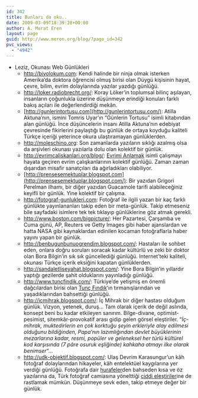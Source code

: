 ```yaml
---
id: 342
title: Bunları da oku..
date: 2009-03-09T18:39:28+00:00
author: A. Murat Eren
layout: page
guid: http://www.meren.org/blog/?page_id=342
pvc_views:
  - "4942"
---
```

  * Leziz, Okunası Web Günlükleri 
      * <http://biyolokum.com>: Kendi halinde bir ninja olmak isterken Amerika&#8217;da doktora öğrencisi olmuş birisi olan Düygü kişisinin hayat, çevre, bilim, evrim dolaylarında yazılar yazdığı günlüğü.
      * <http://loker.radiobrecht.org/>: Koray Löker&#8217;in toplumsal bilinç aşılayan, insanların çoğunlukla üzerine düşünmeye erindiği konuları farklı bakış açıları ile değerlendirdiği mekân.
      * [http://gunlerintortusu.com](http://gunlerintortusu.com/): Atilla Aktuna&#8217;nın, ismini Tomris Uyar&#8217;ın &#8220;Günlerin Tortusu&#8221; isimli kitabından alan günlüğü. İnce düşüncelerin insanı Atilla Aktuna&#8217;nın edebiyat çevresinde fikirlerini paylaştığı bu günlük de ortaya koyduğu kaliteli Türkçe içeriği yeterince okura ulaştıramayan günlüklerden.
      * <http://moleschino.org>: Son zamanlarda yazıların sıklığı azalmış olsa da arşivleri okunası yazılarla dolu olan kolektif bir günlük.
      * <http://evrimcaliskanlari.org/blog/>: [Evrimi Anlamak](http://evrimianlamak.org) isimli çalışmayı hayata geçiren evrim çalışkanlarının kolektif günlüğü. Zaman zaman dışarıdan misafir sanatçıları da ağırladıkları olabiliyor.
      * [http://prensesemektuplar.blogspot.com](http://prensesemektuplar.blogspot.com/): Bir yazıdan Grigori Perelman ilhamı, bir diğer yazıdan Guacamole tarifi alabileceğiniz keyifli bir günlük. Yine kolektif bir çalışma.
      * <http://fotograf-gunlukleri.com>: Fotoğraf ile ilgili yazan bir kaç farklı günlükte yayınlananları takip eden bir meta-günlük. Takip etmeseniz bile sayfadaki isimlere tek tek tıklayıp günlüklerine göz atmak gerekli.
      * <http://www.boston.com/bigpicture/>: Her Pazartesi, Çarşamba ve Cuma günü, AP, Reuters ve Getty Images gibi haber ajanslardan ve hatta NASA gibi kaynaklardan edinilen kocaman fotoğraflarla haber yayını yapan bir günlük.
      * <http://benbugunbunuogrendim.blogspot.com/>: Hastaları ile sohbet eden, onlara doğru soruları soracak kadar kültürlü ve zeki bir doktor olan Bora Bilgin&#8217;in sık sık güncellediği günlüğü. Internet&#8217;teki kaliteli, okunası Türkçe içerik eksiğini kapatan günlüklerden.
      * <http://sandaletliseyahat.blogspot.com/>: Yine Bora Bilgin&#8217;in yıllardır yaptığı gezilerde şahit olduklarını yayınladığı günlüğü.
      * <http://www.tuncfindik.com/>: Türkiye&#8217;de yetişmiş en önemli dağcılardan birisi olan [Tunç Fındık](http://meren.org/blog/2009/07/fotograf-ceken-bir-dagci-tunc-findik/)&#8216;ın tırmanışlarından ve yaşadıklarından bahsettiği günlüğü.
      * <http://icmihrak.blogspot.com/>: İç Mihrak bir diğer hastası olduğum günlük. Vizyon, yetenek, duruş&#8230; Tam olarak içerik de değil aslında, konsept beni bu kadar etkileyen sanırım. Bilge-divane, optimist-pesimist, sitemkâr-provokatif arası gidip gelen görsel eleştiriler. &#8220;_İç-mihrak, muktedirlerin en çok korktuğu şeyin erkleriyle alay edilmesi olduğunu bildiğinden, Papa’nın lazımlığından devlet büyüklerinin mezarlarına kadar, resmi, popüler ve geleneksel her türlü kültürel kod karşısında (7 pâre osuruk eşliğinde) kahkaha atmayı ilke olarak benimser_&#8220;&#8230;
      * <http://udk-objektif.blogspot.com/>: Ulaş Devrim Karasungur&#8217;un kâh fotoğraf dolaylarından hikayeler, kâh entelektüel kaygılarına yer verdiği günlüğü. Fotoğrafa dair [hurafeler](http://udk-objektif.blogspot.com/2009/04/fotografik-hurafeler-bolum-i.html)den bahseden kısa ve öz yazılarına da, Türk fotoğraf camiasına yönelttiği [ciddi eleştiriler](http://udk-objektif.blogspot.com/2008/11/fotorafn-karanlk-taraf.html)ine de rastlamak mümkün. Düşünmeye sevk eden, takip etmeye değer bir günlük.